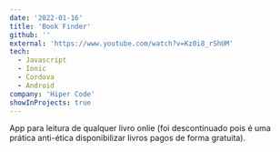 ```yaml
---
date: '2022-01-16'
title: 'Book Finder'
github: ''
external: 'https://www.youtube.com/watch?v=Kz0i8_rShUM'
tech:
  - Javascript
  - Ionic
  - Cordova
  - Android
company: 'Hiper Code'
showInProjects: true
---
```


App para leitura de qualquer livro onlie (foi descontinuado pois é uma prática anti-ética disponibilizar livros pagos de forma gratuita).
